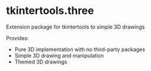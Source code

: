 # tkintertools.three


Extension package for tkintertools to simple 3D drawings

Provides:

* Pure 3D implementation with no third-party packages
* Simple 3D drawing and manipulation
* Themed 3D drawings


